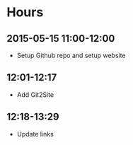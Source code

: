 

# Hours

## 2015-05-15 11:00-12:00

- Setup Github repo and setup website


## 12:01-12:17

- Add Git2Site

## 12:18-13:29

- Update links